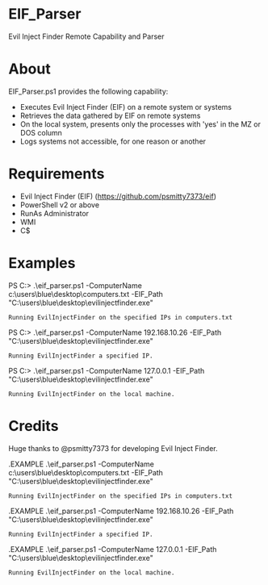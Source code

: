 # EIF_Parser
Evil Inject Finder Remote Capability and Parser

# About
EIF_Parser.ps1 provides the following capability:
- Executes Evil Inject Finder (EIF) on a remote system or systems
- Retrieves the data gathered by EIF on remote systems
- On the local system, presents only the processes with 'yes' in the MZ or DOS column
- Logs systems not accessible, for one reason or another

# Requirements
- Evil Inject Finder (EIF) (https://github.com/psmitty7373/eif)
- PowerShell v2 or above
- RunAs Administrator
- WMI
- C$

# Examples
  PS C:\> .\eif_parser.ps1 -ComputerName c:\users\blue\desktop\computers.txt -EIF_Path "C:\users\blue\desktop\evilinjectfinder.exe"

    Running EvilInjectFinder on the specified IPs in computers.txt 

  PS C:\> .\eif_parser.ps1 -ComputerName 192.168.10.26 -EIF_Path "C:\users\blue\desktop\evilinjectfinder.exe"

    Running EvilInjectFinder a specified IP.

  PS C:\> .\eif_parser.ps1 -ComputerName 127.0.0.1 -EIF_Path "C:\users\blue\desktop\evilinjectfinder.exe"

    Running EvilInjectFinder on the local machine.


# Credits
Huge thanks to @psmitty7373 for developing Evil Inject Finder.


.EXAMPLE
    .\eif_parser.ps1 -ComputerName c:\users\blue\desktop\computers.txt -EIF_Path "C:\users\blue\desktop\evilinjectfinder.exe"

    Running EvilInjectFinder on the specified IPs in computers.txt 

.EXAMPLE
    .\eif_parser.ps1 -ComputerName 192.168.10.26 -EIF_Path "C:\users\blue\desktop\evilinjectfinder.exe"

    Running EvilInjectFinder a specified IP.

.EXAMPLE
    .\eif_parser.ps1 -ComputerName 127.0.0.1 -EIF_Path "C:\users\blue\desktop\evilinjectfinder.exe"

    Running EvilInjectFinder on the local machine.
